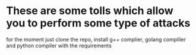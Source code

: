 # These are some tolls which allow you to perform some type of attacks

for the moment just clone the repo, install g++ complier, golang compliler and python compiler with the requirements
